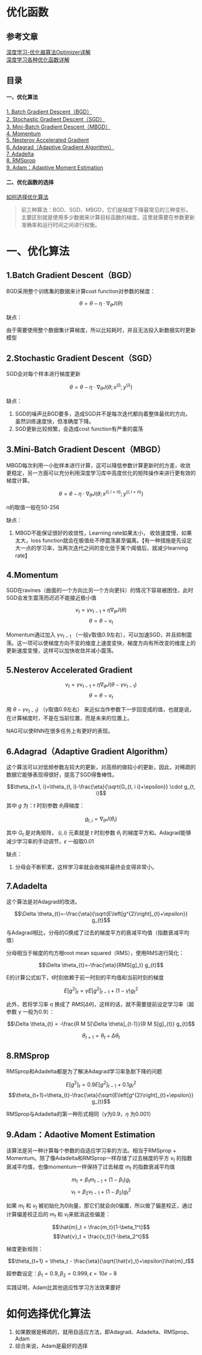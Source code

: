 # 优化函数

## 参考文章
[深度学习-优化器算法Optimizer详解](https://www.cnblogs.com/guoyaohua/p/8542554.html)  
[深度学习各种优化函数详解](https://blog.csdn.net/qq_21460525/article/details/70146665)

## 目录
#### 一、优化算法
[1. Batch Gradient Descent（BGD）](#1batch-gradient-descent（bgd）)  
[2. Stochastic Gradient Descent（SGD）](#2stochastic-gradient-descent（sgd）)  
[3. Mini-Batch Gradient Descent（MBGD）](#3mini-batch-gradient-descent（mbgd）)  
[4. Momentum](#4momentum)  
[5. Nesterov Accelerated Gradient](#5nesterov-accelerated-gradient)  
[6. Adagrad（Adaptive Gradient Algorithm）](#6adagrad（adaptive-gradient-algorithm）)  
[7. Adadelta](#7adadelta)  
[8. RMSprop](#8rmsprop)  
[9. Adam：Adaptive Moment Estimation](#9adam：adaotive-moment-estimation)

#### 二、优化函数的选择

[如何选择优化算法](#如何选择优化算法)




> 前三种算法：BGD、SGD、MBGD，它们是梯度下降最常见的三种变形，主要区别就是使用多少数据来计算目标函数的梯度。这里就需要在参数更新准确率和运行时间之间进行权衡。

# 一、优化算法

## 1.Batch Gradient Descent（BGD）

BGD采用整个训练集的数据来计算cost function对参数的梯度：

$$\theta=\theta-\eta \cdot \nabla_{\theta} J(\theta)$$

缺点：

由于需要使用整个数据集计算梯度，所以比较耗时，并且无法投入新数据实时更新模型


## 2.Stochastic Gradient Descent（SGD）

SGD会对每个样本进行梯度更新

$$\theta=\theta-\eta \cdot \nabla_{\theta} J\left(\theta ; x^{(i)} ; y^{(i)}\right)$$

缺点：

1. SGD的噪声比BGD要多，造成SGD并不是每次迭代都向着整体最优的方向，虽然训练速度快，但准确度下降。
2. SGD更新比较频繁，会造成cost function有严重的震荡

## 3.Mini-Batch Gradient Descent（MBGD）

MBGD每次利用一小批样本进行计算，这可以降低参数计算更新时的方差，收敛更稳定，另一方面可以充分利用深度学习库中高度优化的矩阵操作来进行更有效的梯度计算。

$$\theta=\theta-\eta \cdot \nabla_{\theta} J\left(\theta ; x^{(i;i+n)} ; y^{(i;i+n)}\right)$$

n的取值一般在50-256

缺点：

1. MBGD不能保证很好的收敛性，Learning rate如果太小， 收敛速度慢，如果太大，loss function就会在极值处不停震荡甚至偏离。【有一种措施是先设定大一点的学习率，当两次迭代之间的变化低于某个阈值后，就减少learning rate】


## 4.Momentum

SGD在ravines（曲面的一个方向比另一个方向更抖）的情况下容易被困住，此时SGD会发生震荡而迟迟不能接近极小值

$$v_{t}=\gamma v_{t-1}+\eta \nabla_{\theta} J(\theta)$$
$$\theta=\theta-v_{t}$$

Momentum通过加入 $\gamma v_{t-1}$ （一般$\gamma$取值0.9左右），可以加速SGD，并且抑制震荡。这一项可以使梯度方向不变的维度上速度变快，梯度方向有所改变的维度上的更新速度变慢，这样可以加快收敛并减小震荡。


## 5.Nesterov Accelerated Gradient

$$v_{t}=\gamma v_{t-1}+\eta \nabla_{\theta} J(\theta-\gamma v_{t-1})$$
$$\theta=\theta-v_{t}$$

用 $\theta-\gamma v_{t-1})$ （$\gamma$取值0.9左右） 来近似当作参数下一步回变成的值，也就是说，在计算梯度时，不是在当前位置，而是未来的位置上。

NAG可以使RNN在很多任务上有更好的表现。


## 6.Adagrad（Adaptive Gradient Algorithm）

这个算法可以对低频参数左较大的更新，对高频的做较小的更新，因此，对稀疏的数据它能够表现得很好，提高了SGD得鲁棒性。

$$\theta_{t+1, i}=\theta_{t, i}-\frac{\eta}{\sqrt{G_{t, i i}+\epsilon}} \cdot g_{t, i}$$

其中 $g$ 为：$t$ 时刻参数 $\theta_i$得梯度：

$$g_{t, i}=\nabla_{\theta} J\left(\theta_{i}\right)$$

其中 $G_t$ 是对角矩阵， $(i,i)$ 元素就是 $t$ 时刻参数 $\theta_i$ 的梯度平方和。Adagrad能够减少学习率的手动调节，$\epsilon$ 一般取0.01

缺点：

1. 分母会不断积累，这样学习率就会收缩并最终会变得非常小。


## 7.Adadelta

这个算法是对Adagrad的改进。

$$\Delta \theta_{t}=-\frac{\eta}{\sqrt{E\left[g^{2}\right]_{t}+\epsilon}} g_{t}$$

与Adagrad相比，分母的G换成了过去的梯度平方的衰减平均值（指数衰减平均值）

分母相当于梯度的均方根root mean squared（RMS），使用RMS进行简化：

$$\Delta \theta_{t}=-\frac{\eta}{RMS[g]_t} g_{t}$$

E的计算公式如下，t时刻依赖于前一时刻的平均值和当前时刻的梯度

$$E[g^2]_t = \gamma E[g^2]_{t-1} + (1-\gamma)g^2_t$$

此外，若将学习率 $\eta$ 换成了 $RMS[\Delta \theta]$，这样的话，就不需要提前设定学习率（超参数 $\gamma$ 一般为0.9）：

$$\Delta \theta_{t} = -\frac{R M S[\Delta \theta]_{t-1}}{R M S[g]_{t}} g_{t}$$

$$\theta_{t+1} = \theta_{t}+\Delta \theta_{t}$$

## 8.RMSprop

RMSprop和Adadelta都是为了解决Adagrad学习率急剧下降的问题

$$E\left[g^{2}\right]_{t}=0.9 E\left[g^{2}\right]_{t-1}+0.1 g_{t}^{2} $$
$$\theta_{t+1}=\theta_{t}-\frac{\eta}{\sqrt{E\left[g^{2}\right]_{t}+\epsilon}} g_{t}$$

RMSprop与Adadelta的第一种形式相同（$\gamma$为0.9，$\eta$ 为0.001）

## 9.Adam：Adaotive Moment Estimation  

该算法是另一种计算每个参数的自适应学习率的方法。相当于RMSprop + Momentum。除了像Adadelta和RMSprop一样存储了过去梯度的平方 $v_t$ 的指数衰减平均值，也像momentum一样保持了过去梯度 $m_t$ 的指数衰减平均值

$$m_t = \beta_1m_{t-1} + (1-\beta_1)g_t$$
$$v_t = \beta_2v_{t-1} + (1-\beta_2)g_t^2$$

如果 $m_t$ 和 $v_t$ 被初始化为0向量，那它们就会向0偏置，所以做了偏差校正，通过计算偏差校正后的 $m_t$ 和 $v_t$来抵消这些偏差：

$$\hat{m}_t = \frac{m_t}{1-\beta_1^t}$$
$$\hat{v}_t = \frac{v_t}{1-\beta_2^t}$$

梯度更新规则：

$$\theta_{t+1} = \theta_t - \frac{\eta}{\sqrt{\hat{v}_t}+\epsilon}\hat{m}_t$$

超参数设定：$\beta_1 = 0.9,\beta_2 = 0.999, \epsilon = 10e-8$

实践证明，Adam比其他适应性学习方法效果要好


# 如何选择优化算法

1. 如果数据是稀疏的，就用自适应方法，即Adagrad、Adadelta、RMSprop、Adam
2. 综合来说，Adam是最好的选择

